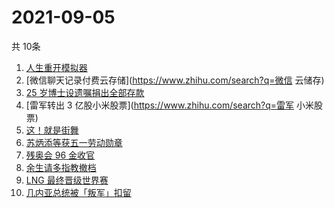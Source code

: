 # 2021-09-05
  共 10条

  <!-- BEGIN -->
  <!-- 最后更新时间:Sun Sep 05 2021 21:08:52 GMT+0000 (Coordinated Universal Time) -->
  1. [人生重开模拟器](https://www.zhihu.com/search?q=人生重开模拟器)
1. [微信聊天记录付费云存储](https://www.zhihu.com/search?q=微信 云储存)
1. [25 岁博士设遗嘱捐出全部存款](https://www.zhihu.com/search?q=博士捐出全部存款)
1. [雷军转出 3 亿股小米股票](https://www.zhihu.com/search?q=雷军 小米股票)
1. [这！就是街舞](https://www.zhihu.com/search?q=这就是街舞)
1. [苏炳添等获五一劳动勋章](https://www.zhihu.com/search?q=五一劳动勋章)
1. [残奥会 96 金收官](https://www.zhihu.com/search?q=东京残奥会)
1. [余生请多指教撤档](https://www.zhihu.com/search?q=余生请多指教)
1. [LNG 最终晋级世界赛](https://www.zhihu.com/search?q=lng)
1. [几内亚总统被「叛军」扣留](https://www.zhihu.com/search?q=几内亚)
  <!-- END -->
  